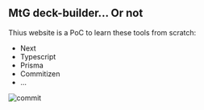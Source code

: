 ## MtG deck-builder... Or not

Thius website is a PoC to learn these tools from scratch:

- Next
- Typescript
- Prisma
- Commitizen
- ...

![commit](https://github.com/commitizen/cz-cli/raw/master/meta/screenshots/add-commit.png)